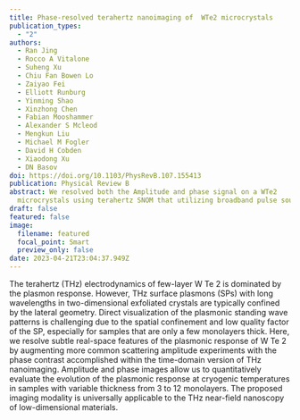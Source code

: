 ```yaml
---
title: Phase-resolved terahertz nanoimaging of  WTe2 microcrystals
publication_types:
  - "2"
authors:
  - Ran Jing
  - Rocco A Vitalone
  - Suheng Xu
  - Chiu Fan Bowen Lo
  - Zaiyao Fei
  - Elliott Runburg
  - Yinming Shao
  - Xinzhong Chen
  - Fabian Mooshammer
  - Alexander S Mcleod
  - Mengkun Liu
  - Michael M Fogler
  - David H Cobden
  - Xiaodong Xu
  - DN Basov
doi: https://doi.org/10.1103/PhysRevB.107.155413
publication: Physical Review B
abstract: We resolved both the Amplitude and phase signal on a WTe2
  microcrystals using terahertz SNOM that utilizing broadband pulse sources.
draft: false
featured: false
image:
  filename: featured
  focal_point: Smart
  preview_only: false
date: 2023-04-21T23:04:37.949Z
---
```

The terahertz (THz) electrodynamics of few-layer 
W
Te
2
 is dominated by the plasmon response. However, THz surface plasmons (SPs) with long wavelengths in two-dimensional exfoliated crystals are typically confined by the lateral geometry. Direct visualization of the plasmonic standing wave patterns is challenging due to the spatial confinement and low quality factor of the SP, especially for samples that are only a few monolayers thick. Here, we resolve subtle real-space features of the plasmonic response of 
W
Te
2
 by augmenting more common scattering amplitude experiments with the phase contrast accomplished within the time-domain version of THz nanoimaging. Amplitude and phase images allow us to quantitatively evaluate the evolution of the plasmonic response at cryogenic temperatures in samples with variable thickness from 3 to 12 monolayers. The proposed imaging modality is universally applicable to the THz near-field nanoscopy of low-dimensional materials.